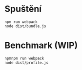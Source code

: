 # Spuštění
```
npm run webpack
node dist/bundle.js
```

# Benchmark (WIP)
```
npmnpm run webpack
node dist/profile.js
```
